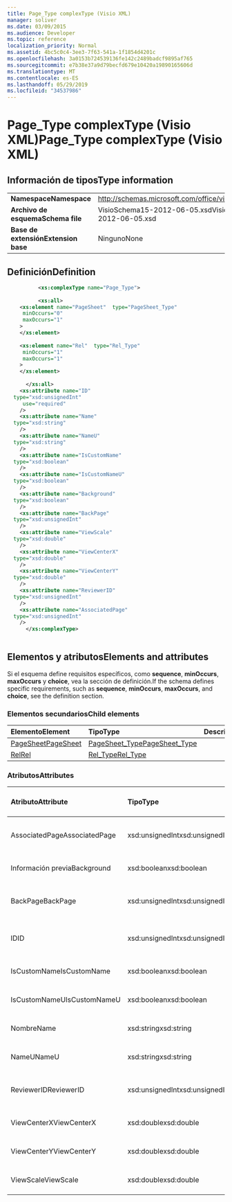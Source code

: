 ```yaml
---
title: Page_Type complexType (Visio XML)
manager: soliver
ms.date: 03/09/2015
ms.audience: Developer
ms.topic: reference
localization_priority: Normal
ms.assetid: 4bc5c0c4-3ee3-7f63-541a-1f1854d4201c
ms.openlocfilehash: 3a0153b724539136fe142c2489badcf9895af765
ms.sourcegitcommit: e7b38e37a9d79becfd679e10420a19890165606d
ms.translationtype: MT
ms.contentlocale: es-ES
ms.lasthandoff: 05/29/2019
ms.locfileid: "34537986"
---
```

# <a name="page_type-complextype-visio-xml"></a><span data-ttu-id="7d5fb-102">Page_Type complexType (Visio XML)</span><span class="sxs-lookup"><span data-stu-id="7d5fb-102">Page_Type complexType (Visio XML)</span></span>

## <a name="type-information"></a><span data-ttu-id="7d5fb-103">Información de tipos</span><span class="sxs-lookup"><span data-stu-id="7d5fb-103">Type information</span></span>

|||
|:-----|:-----|
|<span data-ttu-id="7d5fb-104">**Namespace**</span><span class="sxs-lookup"><span data-stu-id="7d5fb-104">**Namespace**</span></span> <br/> |http://schemas.microsoft.com/office/visio/2011/1/core  <br/> |
|<span data-ttu-id="7d5fb-105">**Archivo de esquema**</span><span class="sxs-lookup"><span data-stu-id="7d5fb-105">**Schema file**</span></span> <br/> |<span data-ttu-id="7d5fb-106">VisioSchema15-2012-06-05.xsd</span><span class="sxs-lookup"><span data-stu-id="7d5fb-106">VisioSchema15-2012-06-05.xsd</span></span>  <br/> |
|<span data-ttu-id="7d5fb-107">**Base de extensión**</span><span class="sxs-lookup"><span data-stu-id="7d5fb-107">**Extension base**</span></span> <br/> |<span data-ttu-id="7d5fb-108">Ninguno</span><span class="sxs-lookup"><span data-stu-id="7d5fb-108">None</span></span>  <br/> |
   
## <a name="definition"></a><span data-ttu-id="7d5fb-109">Definición</span><span class="sxs-lookup"><span data-stu-id="7d5fb-109">Definition</span></span>

```XML
          <xs:complexType name="Page_Type">
          
          <xs:all>
    <xs:element name="PageSheet"  type="PageSheet_Type"
     minOccurs="0"
     maxOccurs="1"
    >
    </xs:element>
    
    <xs:element name="Rel"  type="Rel_Type"
     minOccurs="1"
     maxOccurs="1"
    >
    </xs:element>
    
      </xs:all>
    <xs:attribute name="ID"
  type="xsd:unsignedInt"
     use="required"
    />
    <xs:attribute name="Name"
  type="xsd:string"
    />
    <xs:attribute name="NameU"
  type="xsd:string"
    />
    <xs:attribute name="IsCustomName"
  type="xsd:boolean"
    />
    <xs:attribute name="IsCustomNameU"
  type="xsd:boolean"
    />
    <xs:attribute name="Background"
  type="xsd:boolean"
    />
    <xs:attribute name="BackPage"
  type="xsd:unsignedInt"
    />
    <xs:attribute name="ViewScale"
  type="xsd:double"
    />
    <xs:attribute name="ViewCenterX"
  type="xsd:double"
    />
    <xs:attribute name="ViewCenterY"
  type="xsd:double"
    />
    <xs:attribute name="ReviewerID"
  type="xsd:unsignedInt"
    />
    <xs:attribute name="AssociatedPage"
  type="xsd:unsignedInt"
    />
      </xs:complexType>
      
```

## <a name="elements-and-attributes"></a><span data-ttu-id="7d5fb-110">Elementos y atributos</span><span class="sxs-lookup"><span data-stu-id="7d5fb-110">Elements and attributes</span></span>

<span data-ttu-id="7d5fb-111">Si el esquema define requisitos específicos, como **sequence**, **minOccurs**, **maxOccurs** y **choice**, vea la sección de definición.</span><span class="sxs-lookup"><span data-stu-id="7d5fb-111">If the schema defines specific requirements, such as **sequence**, **minOccurs**, **maxOccurs**, and **choice**, see the definition section.</span></span> 
  
### <a name="child-elements"></a><span data-ttu-id="7d5fb-112">Elementos secundarios</span><span class="sxs-lookup"><span data-stu-id="7d5fb-112">Child elements</span></span>

|<span data-ttu-id="7d5fb-113">**Elemento**</span><span class="sxs-lookup"><span data-stu-id="7d5fb-113">**Element**</span></span>|<span data-ttu-id="7d5fb-114">**Tipo**</span><span class="sxs-lookup"><span data-stu-id="7d5fb-114">**Type**</span></span>|<span data-ttu-id="7d5fb-115">**Descripción**</span><span class="sxs-lookup"><span data-stu-id="7d5fb-115">**Description**</span></span>|
|:-----|:-----|:-----|
|[<span data-ttu-id="7d5fb-116">PageSheet</span><span class="sxs-lookup"><span data-stu-id="7d5fb-116">PageSheet</span></span>](pagesheet-element-page_type-complextypevisio-xml.md) <br/> |[<span data-ttu-id="7d5fb-117">PageSheet_Type</span><span class="sxs-lookup"><span data-stu-id="7d5fb-117">PageSheet_Type</span></span>](pagesheet_type-complextypevisio-xml.md) <br/> ||
|[<span data-ttu-id="7d5fb-118">Rel</span><span class="sxs-lookup"><span data-stu-id="7d5fb-118">Rel</span></span>](rel-element-page_type-complextypevisio-xml.md) <br/> |[<span data-ttu-id="7d5fb-119">Rel_Type</span><span class="sxs-lookup"><span data-stu-id="7d5fb-119">Rel_Type</span></span>](rel_type-complextypevisio-xml.md) <br/> ||
   
### <a name="attributes"></a><span data-ttu-id="7d5fb-120">Atributos</span><span class="sxs-lookup"><span data-stu-id="7d5fb-120">Attributes</span></span>

|<span data-ttu-id="7d5fb-121">**Atributo**</span><span class="sxs-lookup"><span data-stu-id="7d5fb-121">**Attribute**</span></span>|<span data-ttu-id="7d5fb-122">**Tipo**</span><span class="sxs-lookup"><span data-stu-id="7d5fb-122">**Type**</span></span>|<span data-ttu-id="7d5fb-123">**Obligatorio**</span><span class="sxs-lookup"><span data-stu-id="7d5fb-123">**Required**</span></span>|<span data-ttu-id="7d5fb-124">**Descripción**</span><span class="sxs-lookup"><span data-stu-id="7d5fb-124">**Description**</span></span>|<span data-ttu-id="7d5fb-125">**Posibles valores**</span><span class="sxs-lookup"><span data-stu-id="7d5fb-125">**Possible values**</span></span>|
|:-----|:-----|:-----|:-----|:-----|
|<span data-ttu-id="7d5fb-126">AssociatedPage</span><span class="sxs-lookup"><span data-stu-id="7d5fb-126">AssociatedPage</span></span>  <br/> |<span data-ttu-id="7d5fb-127">xsd:unsignedInt</span><span class="sxs-lookup"><span data-stu-id="7d5fb-127">xsd:unsignedInt</span></span>  <br/> |<span data-ttu-id="7d5fb-128">opcional</span><span class="sxs-lookup"><span data-stu-id="7d5fb-128">optional</span></span>  <br/> ||<span data-ttu-id="7d5fb-129">Valores del tipo xsd:unsignedInt.</span><span class="sxs-lookup"><span data-stu-id="7d5fb-129">Values of the xsd:unsignedInt type.</span></span>  <br/> |
|<span data-ttu-id="7d5fb-130">Información previa</span><span class="sxs-lookup"><span data-stu-id="7d5fb-130">Background</span></span>  <br/> |<span data-ttu-id="7d5fb-131">xsd:boolean</span><span class="sxs-lookup"><span data-stu-id="7d5fb-131">xsd:boolean</span></span>  <br/> |<span data-ttu-id="7d5fb-132">opcional</span><span class="sxs-lookup"><span data-stu-id="7d5fb-132">optional</span></span>  <br/> ||<span data-ttu-id="7d5fb-133">Valores del tipo xsd:boolean.</span><span class="sxs-lookup"><span data-stu-id="7d5fb-133">Values of the xsd:boolean type.</span></span>  <br/> |
|<span data-ttu-id="7d5fb-134">BackPage</span><span class="sxs-lookup"><span data-stu-id="7d5fb-134">BackPage</span></span>  <br/> |<span data-ttu-id="7d5fb-135">xsd:unsignedInt</span><span class="sxs-lookup"><span data-stu-id="7d5fb-135">xsd:unsignedInt</span></span>  <br/> |<span data-ttu-id="7d5fb-136">opcional</span><span class="sxs-lookup"><span data-stu-id="7d5fb-136">optional</span></span>  <br/> ||<span data-ttu-id="7d5fb-137">Valores del tipo xsd:unsignedInt.</span><span class="sxs-lookup"><span data-stu-id="7d5fb-137">Values of the xsd:unsignedInt type.</span></span>  <br/> |
|<span data-ttu-id="7d5fb-138">ID</span><span class="sxs-lookup"><span data-stu-id="7d5fb-138">ID</span></span>  <br/> |<span data-ttu-id="7d5fb-139">xsd:unsignedInt</span><span class="sxs-lookup"><span data-stu-id="7d5fb-139">xsd:unsignedInt</span></span>  <br/> |<span data-ttu-id="7d5fb-140">necesario</span><span class="sxs-lookup"><span data-stu-id="7d5fb-140">required</span></span>  <br/> ||<span data-ttu-id="7d5fb-141">Valores del tipo xsd:unsignedInt.</span><span class="sxs-lookup"><span data-stu-id="7d5fb-141">Values of the xsd:unsignedInt type.</span></span>  <br/> |
|<span data-ttu-id="7d5fb-142">IsCustomName</span><span class="sxs-lookup"><span data-stu-id="7d5fb-142">IsCustomName</span></span>  <br/> |<span data-ttu-id="7d5fb-143">xsd:boolean</span><span class="sxs-lookup"><span data-stu-id="7d5fb-143">xsd:boolean</span></span>  <br/> |<span data-ttu-id="7d5fb-144">opcional</span><span class="sxs-lookup"><span data-stu-id="7d5fb-144">optional</span></span>  <br/> ||<span data-ttu-id="7d5fb-145">Valores del tipo xsd:boolean.</span><span class="sxs-lookup"><span data-stu-id="7d5fb-145">Values of the xsd:boolean type.</span></span>  <br/> |
|<span data-ttu-id="7d5fb-146">IsCustomNameU</span><span class="sxs-lookup"><span data-stu-id="7d5fb-146">IsCustomNameU</span></span>  <br/> |<span data-ttu-id="7d5fb-147">xsd:boolean</span><span class="sxs-lookup"><span data-stu-id="7d5fb-147">xsd:boolean</span></span>  <br/> |<span data-ttu-id="7d5fb-148">opcional</span><span class="sxs-lookup"><span data-stu-id="7d5fb-148">optional</span></span>  <br/> ||<span data-ttu-id="7d5fb-149">Valores del tipo xsd:boolean.</span><span class="sxs-lookup"><span data-stu-id="7d5fb-149">Values of the xsd:boolean type.</span></span>  <br/> |
|<span data-ttu-id="7d5fb-150">Nombre</span><span class="sxs-lookup"><span data-stu-id="7d5fb-150">Name</span></span>  <br/> |<span data-ttu-id="7d5fb-151">xsd:string</span><span class="sxs-lookup"><span data-stu-id="7d5fb-151">xsd:string</span></span>  <br/> |<span data-ttu-id="7d5fb-152">opcional</span><span class="sxs-lookup"><span data-stu-id="7d5fb-152">optional</span></span>  <br/> ||<span data-ttu-id="7d5fb-153">Valores del tipo xsd:string.</span><span class="sxs-lookup"><span data-stu-id="7d5fb-153">Values of the xsd:string type.</span></span>  <br/> |
|<span data-ttu-id="7d5fb-154">NameU</span><span class="sxs-lookup"><span data-stu-id="7d5fb-154">NameU</span></span>  <br/> |<span data-ttu-id="7d5fb-155">xsd:string</span><span class="sxs-lookup"><span data-stu-id="7d5fb-155">xsd:string</span></span>  <br/> |<span data-ttu-id="7d5fb-156">opcional</span><span class="sxs-lookup"><span data-stu-id="7d5fb-156">optional</span></span>  <br/> ||<span data-ttu-id="7d5fb-157">Valores del tipo xsd:string.</span><span class="sxs-lookup"><span data-stu-id="7d5fb-157">Values of the xsd:string type.</span></span>  <br/> |
|<span data-ttu-id="7d5fb-158">ReviewerID</span><span class="sxs-lookup"><span data-stu-id="7d5fb-158">ReviewerID</span></span>  <br/> |<span data-ttu-id="7d5fb-159">xsd:unsignedInt</span><span class="sxs-lookup"><span data-stu-id="7d5fb-159">xsd:unsignedInt</span></span>  <br/> |<span data-ttu-id="7d5fb-160">opcional</span><span class="sxs-lookup"><span data-stu-id="7d5fb-160">optional</span></span>  <br/> ||<span data-ttu-id="7d5fb-161">Valores del tipo xsd:unsignedInt.</span><span class="sxs-lookup"><span data-stu-id="7d5fb-161">Values of the xsd:unsignedInt type.</span></span>  <br/> |
|<span data-ttu-id="7d5fb-162">ViewCenterX</span><span class="sxs-lookup"><span data-stu-id="7d5fb-162">ViewCenterX</span></span>  <br/> |<span data-ttu-id="7d5fb-163">xsd:double</span><span class="sxs-lookup"><span data-stu-id="7d5fb-163">xsd:double</span></span>  <br/> |<span data-ttu-id="7d5fb-164">opcional</span><span class="sxs-lookup"><span data-stu-id="7d5fb-164">optional</span></span>  <br/> ||<span data-ttu-id="7d5fb-165">Valores del tipo xsd:double.</span><span class="sxs-lookup"><span data-stu-id="7d5fb-165">Values of the xsd:double type.</span></span>  <br/> |
|<span data-ttu-id="7d5fb-166">ViewCenterY</span><span class="sxs-lookup"><span data-stu-id="7d5fb-166">ViewCenterY</span></span>  <br/> |<span data-ttu-id="7d5fb-167">xsd:double</span><span class="sxs-lookup"><span data-stu-id="7d5fb-167">xsd:double</span></span>  <br/> |<span data-ttu-id="7d5fb-168">opcional</span><span class="sxs-lookup"><span data-stu-id="7d5fb-168">optional</span></span>  <br/> ||<span data-ttu-id="7d5fb-169">Valores del tipo xsd:double.</span><span class="sxs-lookup"><span data-stu-id="7d5fb-169">Values of the xsd:double type.</span></span>  <br/> |
|<span data-ttu-id="7d5fb-170">ViewScale</span><span class="sxs-lookup"><span data-stu-id="7d5fb-170">ViewScale</span></span>  <br/> |<span data-ttu-id="7d5fb-171">xsd:double</span><span class="sxs-lookup"><span data-stu-id="7d5fb-171">xsd:double</span></span>  <br/> |<span data-ttu-id="7d5fb-172">opcional</span><span class="sxs-lookup"><span data-stu-id="7d5fb-172">optional</span></span>  <br/> ||<span data-ttu-id="7d5fb-173">Valores del tipo xsd:double.</span><span class="sxs-lookup"><span data-stu-id="7d5fb-173">Values of the xsd:double type.</span></span>  <br/> |
   

